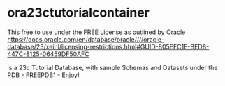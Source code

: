 # ora23ctutorialcontainer
This free to use under the FREE License as outlined by Oracle
https://docs.oracle.com/en/database/oracle////oracle-database/23/xeinl/licensing-restrictions.html#GUID-805EFC1E-BED8-447C-8125-06459DF50AFC

is a 23c Tutorial Database, with sample Schemas and Datasets under the PDB - FREEPDB1 - Enjoy!
